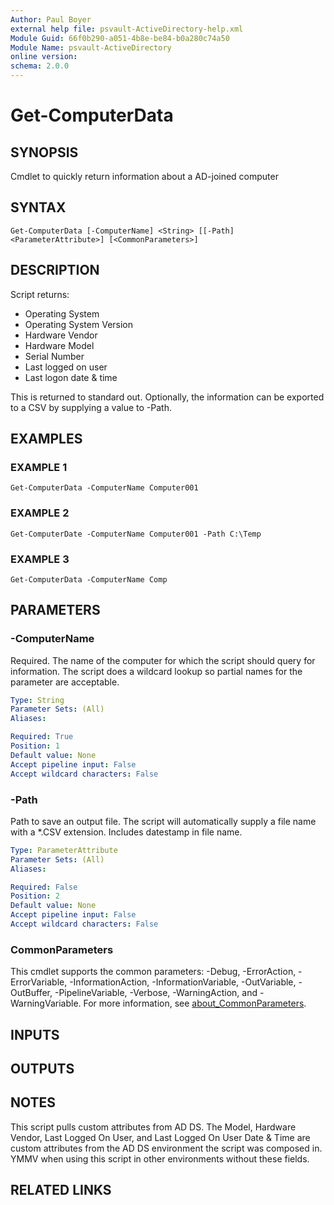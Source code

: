 ```yaml
---
Author: Paul Boyer
external help file: psvault-ActiveDirectory-help.xml
Module Guid: 66f0b290-a051-4b8e-be84-b0a280c74a50
Module Name: psvault-ActiveDirectory
online version:
schema: 2.0.0
---
```


# Get-ComputerData

## SYNOPSIS
Cmdlet to quickly return information about a AD-joined computer

## SYNTAX

```
Get-ComputerData [-ComputerName] <String> [[-Path] <ParameterAttribute>] [<CommonParameters>]
```

## DESCRIPTION
Script returns:
- Operating System
- Operating System Version
- Hardware Vendor
- Hardware Model
- Serial Number
- Last logged on user
- Last logon date & time

This is returned to standard out.
Optionally, the information can be exported to a CSV by supplying a value to -Path.

## EXAMPLES

### EXAMPLE 1
```
Get-ComputerData -ComputerName Computer001
```

### EXAMPLE 2
```
Get-ComputerDate -ComputerName Computer001 -Path C:\Temp
```

### EXAMPLE 3
```
Get-ComputerData -ComputerName Comp
```

## PARAMETERS

### -ComputerName
Required.
The name of the computer for which the script should query for information.
The script does a wildcard lookup so partial names for the parameter are acceptable.

```yaml
Type: String
Parameter Sets: (All)
Aliases:

Required: True
Position: 1
Default value: None
Accept pipeline input: False
Accept wildcard characters: False
```

### -Path
Path to save an output file.
The script will automatically supply a file name with a *.CSV extension.
Includes datestamp in file name.

```yaml
Type: ParameterAttribute
Parameter Sets: (All)
Aliases:

Required: False
Position: 2
Default value: None
Accept pipeline input: False
Accept wildcard characters: False
```

### CommonParameters
This cmdlet supports the common parameters: -Debug, -ErrorAction, -ErrorVariable, -InformationAction, -InformationVariable, -OutVariable, -OutBuffer, -PipelineVariable, -Verbose, -WarningAction, and -WarningVariable. For more information, see [about_CommonParameters](http://go.microsoft.com/fwlink/?LinkID=113216).

## INPUTS

## OUTPUTS

## NOTES
This script pulls custom attributes from AD DS.
The Model, Hardware Vendor, Last Logged On User, and Last Logged On User Date & Time are custom attributes from the AD DS environment the script was composed in.
YMMV when using this script in other environments without these fields.

## RELATED LINKS
